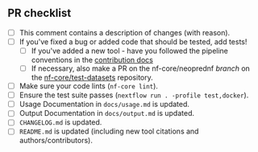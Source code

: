 <!--
# nf-core/neoprednf pull request

Many thanks for contributing to nf-core/neoprednf!

Please fill in the appropriate checklist below (delete whatever is not relevant).
These are the most common things requested on pull requests (PRs).

Remember that PRs should be made against the dev branch, unless you're preparing a pipeline release.

Learn more about contributing: [CONTRIBUTING.md](https://github.com/nf-core/neoprednf/tree/master/.github/CONTRIBUTING.md)
-->
<!-- markdownlint-disable ul-indent -->

## PR checklist

- [ ] This comment contains a description of changes (with reason).
- [ ] If you've fixed a bug or added code that should be tested, add tests!
    - [ ] If you've added a new tool - have you followed the pipeline conventions in the [contribution docs](https://github.com/nf-core/neoprednf/tree/master/.github/CONTRIBUTING.md)
    - [ ] If necessary, also make a PR on the nf-core/neoprednf _branch_ on the [nf-core/test-datasets](https://github.com/nf-core/test-datasets) repository.
- [ ] Make sure your code lints (`nf-core lint`).
- [ ] Ensure the test suite passes (`nextflow run . -profile test,docker`).
- [ ] Usage Documentation in `docs/usage.md` is updated.
- [ ] Output Documentation in `docs/output.md` is updated.
- [ ] `CHANGELOG.md` is updated.
- [ ] `README.md` is updated (including new tool citations and authors/contributors).
